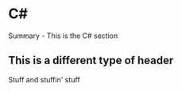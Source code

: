 # C#

Summary - This is the C# section

## This is a different type of header

Stuff and stuffin' stuff
